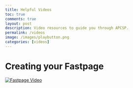 ```yaml
---
title: Helpful Videos
toc: true
comments: true
layout: post
description: Video resources to guide you through APCSP.
permalink: /videos
image: /images/playbutton.png
categories: [videos]
---
```


# Creating your Fastpage
[![Fastpage Video](hhttps://www.youtube.com/watch?v=sepml4GLLSM/0.jpg)](https://www.youtube.com/watch?v=sepml4GLLSM)